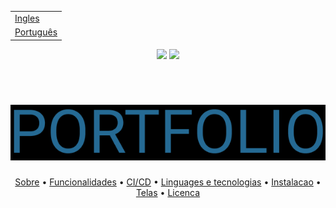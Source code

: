 <table align="right">
 <tr><td><a href="README.md">Ingles</a></td></tr>
 <tr><td><a href="README_PT.md">Português</a></td></tr>
</table>
<br>

<p align='center'>
<img src="https://img.shields.io/badge/EllaFerreira-portfolio-purple"/>
<img src="https://img.shields.io/website?url=https%3A%2F%2Fcarol-portfolio.vercel.app%2F"/>
</p>
<br>

<h1 align='center'><a href="" target="_blank" rel="noopener noreferrer" ><img src="public/images/portfolio.png" alt="Portfolio" width="800" height=""/></a></h1>

<p align="center">
 <a href="#-sobre">Sobre</a> •
 <a href="#-funcionalidades">Funcionalidades</a> •
 <a href="#-ci-cd">CI/CD</a> • 
 <a href="#-linguagem-e-tecnologias">Linguages e tecnologias</a> • 
 <a href="#-instalacao">Instalacao</a> • 
 <a href="#-telas">Telas</a> • 
 <a href="#licenca">Licenca</a>
</p>
<br>
<br>